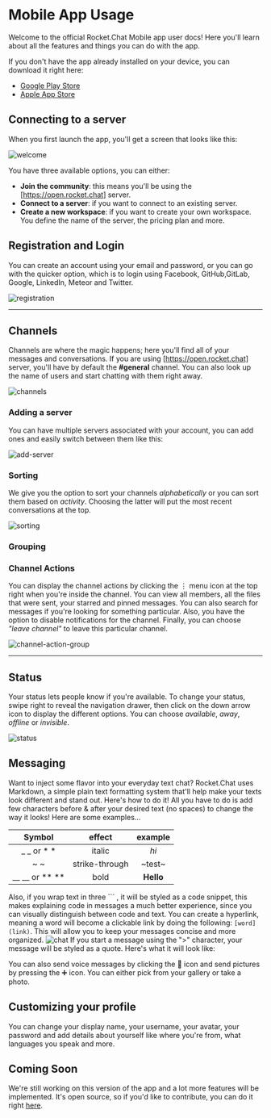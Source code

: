 # Mobile App Usage

Welcome to the official Rocket.Chat Mobile app user docs! Here you'll learn about all the features and things you can do with the app.

If you don't have the app already installed on your device, you can download it right here:

- [Google Play Store](https://play.google.com/store/apps/details?id=chat.rocket.reactnative)
- [Apple App Store](https://apps.apple.com/br/app/rocket-chat/id1148741252)

## Connecting to a server

When you first launch the app, you'll get a screen that looks like this:

![welcome](./welcome.png)

You have three available options, you can either:

- **Join the community**: this means you'll be using the [https://open.rocket.chat] server.
- **Connect to a server**: if you want to connect to an existing server.
- **Create a new workspace**: if you want to create your own workspace. You define the name of the server, the pricing plan and more.

## Registration and Login

You can create an account using your email and password, or you can go with the quicker option, which is to login using Facebook, GitHub,GitLab, Google, LinkedIn, Meteor and Twitter.

![registration](./registration.png)

---

## Channels

Channels are where the magic happens; here you'll find all of your messages and conversations.
If you are using [https://open.rocket.chat] server, you'll have by default the **#general** channel.
You can also look up the name of users and start chatting with them right away.

![channels](./channels.png)

### Adding a server

You can have multiple servers associated with your account, you can add ones and easily switch between them like this:

![add-server](./add-server.png)

### Sorting

We give you the option to sort your channels _alphabetically_ or you can sort them based on _activity_. Choosing the latter will put the most recent conversations at the top.

![sorting](./sorting.gif)

### Grouping

### Channel Actions

You can display the channel actions by clicking the &#8942; menu icon at the top right when you're inside the channel. You can view all members, all the files that were sent, your starred and pinned messages. You can also search for messages if you're looking for something particular. Also, you have the option to disable notifications for the channel. Finally, you can choose _"leave channel"_ to leave this particular channel.

![channel-action-group](./channel-action-group.png)

---

## Status

Your status lets people know if you're available. To change your status, swipe right to reveal the navigation drawer, then click on the down arrow icon to display the different options. You can choose _available_, _away_, _offline_ or _invisible_.

![status](./status.png)

## Messaging

Want to inject some flavor into your everyday text chat? Rocket.Chat uses Markdown, a simple plain text formatting system that'll help  make your texts look different and stand out. Here's how to do it! All you have to do is add few characters before & after your desired text (no spaces) to change the way it looks! Here are some examples...

|      Symbol       |    effect     |    example    |
|:-----------------:|:-------------:|:-------------:|
|    _ _ or * *     |    italic     |     _hi_      |
|       ~ ~         |strike-through |    ~test~     |
|    __ __ or ** ** |     bold      |   **Hello**   |

Also, if you wrap text in three ``` , it will be styled as a code snippet, this makes explaining code in messages a much better experience, since you can visually distinguish between code and text.
You can create a hyperlink, meaning a word  will become a clickable link by doing the following:
 `[word](link)`. This will allow you to keep your messages concise and more organized.
![chat](./chat.png)
If you start a message using the ">" character, your message will be styled as a quote. Here's what it will look like:
<!-- image here -->
You can also send voice messages by clicking the :microphone: icon and send pictures by pressing the :heavy_plus_sign: icon. You can either pick from your gallery or take a photo.
## Customizing your profile
You can change your display name, your username, your avatar, your password and add details about yourself like where you're from, what languages you speak and more.
## Coming Soon
We're still working on this version of the app and a lot more features will be implemented. It's open source, so if you'd like to contribute, you can do it right [here](https://github.com/RocketChat/Rocket.Chat.ReactNative).
